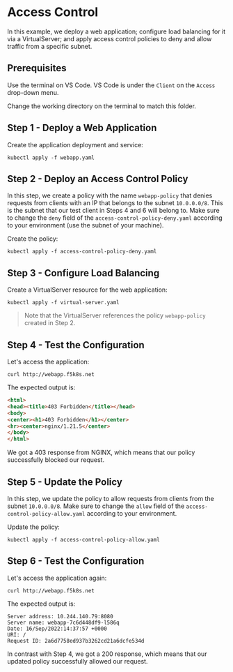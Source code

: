 # Access Control

In this example, we deploy a web application; configure load balancing for it via a VirtualServer; and apply access control policies to deny and allow traffic from a specific subnet.

## Prerequisites
Use the terminal on VS Code. VS Code is under the `Client` on the `Access` drop-down menu. 

Change the working directory on the terminal to match  this folder.


## Step 1 - Deploy a Web Application

Create the application deployment and service:
```
kubectl apply -f webapp.yaml
```

## Step 2 - Deploy an Access Control Policy

In this step, we create a policy with the name `webapp-policy` that denies requests from clients with an IP that belongs to the subnet `10.0.0.0/8`. This is the subnet that our test client in Steps 4 and 6 will belong to. Make sure to change the `deny` field of the `access-control-policy-deny.yaml` according to your environment (use the subnet of your machine).

Create the policy:
```
kubectl apply -f access-control-policy-deny.yaml
```

## Step 3 - Configure Load Balancing

Create a VirtualServer resource for the web application:
```
kubectl apply -f virtual-server.yaml
```

> Note that the VirtualServer references the policy `webapp-policy` created in Step 2.

## Step 4 - Test the Configuration

Let's access the application:
```
curl http://webapp.f5k8s.net
```

The expected output is:
```html
<html>
<head><title>403 Forbidden</title></head>
<body>
<center><h1>403 Forbidden</h1></center>
<hr><center>nginx/1.21.5</center>
</body>
</html>
```

We got a 403 response from NGINX, which means that our policy successfully blocked our request. 

## Step 5 - Update the Policy

In this step, we update the policy to allow requests from clients from the subnet `10.0.0.0/8`. Make sure to change the `allow` field of the `access-control-policy-allow.yaml` according to your environment. 

Update the policy:
```
kubectl apply -f access-control-policy-allow.yaml
```

## Step 6 - Test the Configuration

Let's access the application again:
```
curl http://webapp.f5k8s.net
```

The expected output is:
```
Server address: 10.244.140.79:8080
Server name: webapp-7c6d448df9-l586q
Date: 16/Sep/2022:14:37:57 +0000
URI: /
Request ID: 2a6d7758ed937b3262cd21a6dcfe534d
```

In contrast with Step 4, we got a 200 response, which means that our updated policy successfully allowed our request.


